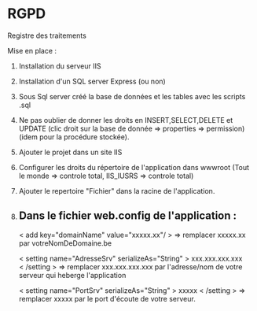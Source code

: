 # RGPD
Registre des traitements

Mise en place :

  1) Installation du serveur IIS
  2) Installation d'un SQL server Express (ou non)
  3) Sous Sql server créé la base de données et les tables avec les scripts .sql
  4) Ne pas oublier de donner les droits en INSERT,SELECT,DELETE et UPDATE (clic droit sur la base de donnée => properties => permission)
      (idem pour la procédure stockée).
  5) Ajouter le projet dans un site IIS
  6) Configurer les droits du répertoire de l'application dans wwwroot (Tout le monde => controle total, IIS_IUSRS => controle total)
  7) Ajouter le repertoire "Fichier" dans la racine de l'application.
  8) Dans le fichier web.config de l'application :
     ---------------------------------------------
   
      < add key="domainName" value="xxxxx.xx"/ >
        => remplacer xxxxx.xx par votreNomDeDomaine.be
      
      < setting name="AdresseSrv" serializeAs="String" >
        <value>xxx.xxx.xxx.xxx</value>      
      < /setting >
        => remplacer xxx.xxx.xxx.xxx par l'adresse/nom de votre serveur qui heberge l'application
     
      < setting name="PortSrv" serializeAs="String" >
        <value>xxxxx</value>
      < /setting >
         => remplacer xxxxx par le port d'écoute de votre serveur.
